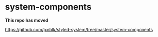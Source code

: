 
# system-components

**This repo has moved**

https://github.com/jxnblk/styled-system/tree/master/system-components
